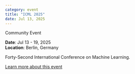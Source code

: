 ```yaml
---
category: event
title: "ICML 2025"
date: Jul 13, 2025
---
```

<span class="community-event">Community Event</span>

**Date**: Jul 13 - 19, 2025   
**Location**: Berlin, Germany

Forty-Second International Conference on Machine Learning.

[Learn more about this event](https://icml.cc/)
